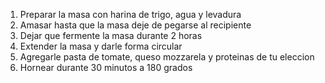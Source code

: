 1. Preparar la masa con harina de trigo, agua y levadura
2. Amasar hasta que la masa deje de pegarse al recipiente
3. Dejar que fermente la masa durante 2 horas
4. Extender la masa y darle forma circular
5. Agregarle pasta de tomate, queso mozzarela y proteinas de tu eleccion
6. Hornear durante 30 minutos a 180 grados